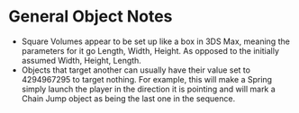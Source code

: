 # General Object Notes
* Square Volumes appear to be set up like a box in 3DS Max, meaning the parameters for it go Length, Width, Height. As opposed to the initially assumed Width, Height, Length.
* Objects that target another can usually have their value set to 4294967295 to target nothing. For example, this will make a Spring simply launch the player in the direction it is pointing and will mark a Chain Jump object as being the last one in the sequence.